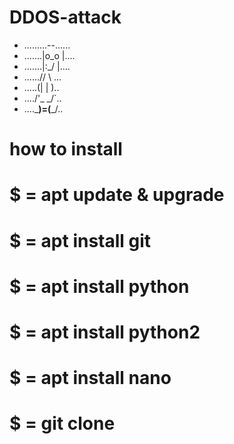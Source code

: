 # DDOS-attack
* .........--......
* .......|o_o |....
* .......|:_/ |....
* ......//   \ \...
* .....(|     | )..
* ..../'\_   _/`\..
* ....\___)=(___/..
# how to install
# $ = apt update & upgrade
# $ = apt install git
# $ = apt install python
# $ = apt install python2
# $ = apt install nano
# $ = git clone 
